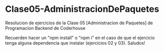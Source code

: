 # Clase05-AdministracionDePaquetes
Resolucion de ejercicios de la Clase 05 [Administracion de Paquetes] de Programacion Backend de Coderhouse 

Recuerden hacer un "npm install" o "npm i" en el caso de que el ejercicio tenga alguna dependencia que instalar (ejercicios 02 y 03). Saludos!

